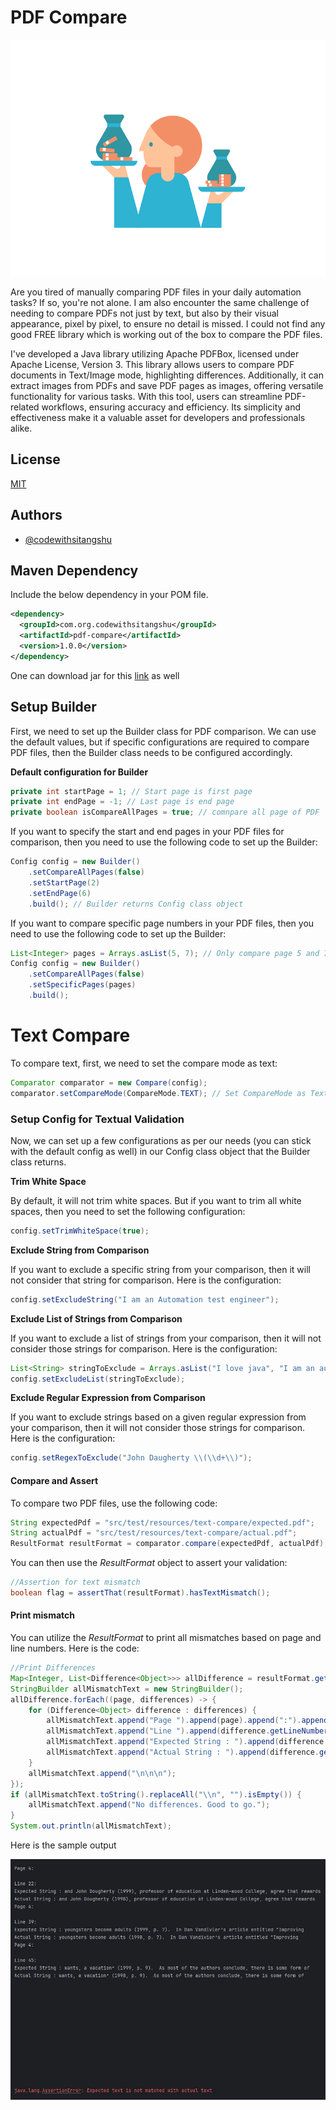# PDF Compare

![compare logo](compare.gif)


Are you tired of manually comparing PDF files in your daily automation tasks? If so, you're not alone. I am also encounter the same challenge of needing to compare PDFs not just by text, but also by their visual appearance, pixel by pixel, to ensure no detail is missed. I could not find any good FREE library which is working out of the box to compare the PDF files.

I've developed a Java library utilizing Apache PDFBox, licensed under Apache License, Version 3. This library allows users to compare PDF documents in Text/Image mode, highlighting differences. Additionally, it can extract images from PDFs and save PDF pages as images, offering versatile functionality for various tasks. With this tool, users can streamline PDF-related workflows, ensuring accuracy and efficiency. Its simplicity and effectiveness make it a valuable asset for developers and professionals alike.


## License

[MIT](https://choosealicense.com/licenses/mit/)

## Authors

- [@codewithsitangshu](https://github.com/codewithsitangshu/)

## Maven Dependency

Include the below dependency in your POM file.

```xml
<dependency>
  <groupId>com.org.codewithsitangshu</groupId>
  <artifactId>pdf-compare</artifactId>
  <version>1.0.0</version>
</dependency>
```

One can download jar for this [link](https://github-registry-files.githubusercontent.com/793082028/e8caff80-0ba2-11ef-9891-7d60f3a4d540?X-Amz-Algorithm=AWS4-HMAC-SHA256&X-Amz-Credential=AKIAVCODYLSA53PQK4ZA%2F20240508%2Fus-east-1%2Fs3%2Faws4_request&X-Amz-Date=20240508T042945Z&X-Amz-Expires=300&X-Amz-Signature=6121d943b30f84ae34cd22cef07e626930807306ba1aa2611a0bdc1e2725fa05&X-Amz-SignedHeaders=host&actor_id=0&key_id=0&repo_id=793082028&response-content-disposition=filename%3Dpdf-compare-1.0.0.jar&response-content-type=application%2Foctet-stream) as well

## Setup Builder

First, we need to set up the Builder class for PDF comparison. We can use the default values, but if specific configurations are required to compare PDF files, then the Builder class needs to be configured accordingly.

**Default configuration for Builder**

```java
private int startPage = 1; // Start page is first page
private int endPage = -1; // Last page is end page
private boolean isCompareAllPages = true; // comnpare all page of PDF
```

If you want to specify the start and end pages in your PDF files for comparison, then you need to use the following code to set up the Builder:

```java
Config config = new Builder()
    .setCompareAllPages(false)
    .setStartPage(2)
    .setEndPage(6)
    .build(); // Builder returns Config class object
```

If you want to compare specific page numbers in your PDF files, then you need to use the following code to set up the Builder:

```java
List<Integer> pages = Arrays.asList(5, 7); // Only compare page 5 and 7
Config config = new Builder()
    .setCompareAllPages(false)
    .setSpecificPages(pages)
    .build();
```

# Text Compare

To compare text, first, we need to set the compare mode as text:

```java
Comparator comparator = new Compare(config);
comparator.setCompareMode(CompareMode.TEXT); // Set CompareMode as Text
```

### Setup Config for Textual Validation

Now, we can set up a few configurations as per our needs (you can stick with the default config as well) in our Config class object that the Builder class returns.

**Trim White Space**

By default, it will not trim white spaces. But if you want to trim all white spaces, then you need to set the following configuration:

```java
config.setTrimWhiteSpace(true);
```

**Exclude String from Comparison**

If you want to exclude a specific string from your comparison, then it will not consider that string for comparison. Here is the configuration:

```java
config.setExcludeString("I am an Automation test engineer");
```

**Exclude List of Strings from Comparison**

If you want to exclude a list of strings from your comparison, then it will not consider those strings for comparison. Here is the configuration:

```java
List<String> stringToExclude = Arrays.asList("I love java", "I am an automation engineer","I love javascript");
config.setExcludeList(stringToExclude);
```

**Exclude Regular Expression from Comparison**

If you want to exclude strings based on a given regular expression from your comparison, then it will not consider those strings for comparison. Here is the configuration:

```java
config.setRegexToExclude("John Daugherty \\(\\d+\\)");
```

#### Compare and Assert

To compare two PDF files, use the following code:

```java
String expectedPdf = "src/test/resources/text-compare/expected.pdf";
String actualPdf = "src/test/resources/text-compare/actual.pdf";
ResultFormat resultFormat = comparator.compare(expectedPdf, actualPdf);
```

You can then use the *ResultFormat*  object to assert your validation:

```java
//Assertion for text mismatch
boolean flag = assertThat(resultFormat).hasTextMismatch();
```

#### Print mismatch

You can utilize the *ResultFormat* to print all mismatches based on page and line numbers. Here is the code:

```java
//Print Differences
Map<Integer, List<Difference<Object>>> allDifference = resultFormat.getAllDifferences();
StringBuilder allMismatchText = new StringBuilder();
allDifference.forEach((page, differences) -> {
    for (Difference<Object> difference : differences) {
        allMismatchText.append("Page ").append(page).append(":").append("\n\n");
        allMismatchText.append("Line ").append(difference.getLineNumber()).append(":").append("\n");
        allMismatchText.append("Expected String : ").append(difference.getExpected()).append("\n");
        allMismatchText.append("Actual String : ").append(difference.getActual()).append("\n");
    }
    allMismatchText.append("\n\n\n");
});
if (allMismatchText.toString().replaceAll("\\n", "").isEmpty()) {
    allMismatchText.append("No differences. Good to go.");
}
System.out.println(allMismatchText);
```
Here is the sample output

![text-compare.JPG](text-compare.JPG)




